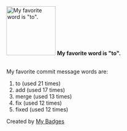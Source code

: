 <img src="https://github.com/my-badges/my-badges/blob/master/src/all-badges/favorite-word/favorite-word.png?raw=true" alt="My favorite word is &quot;to&quot;." title="My favorite word is &quot;to&quot;." width="128">
<strong>My favorite word is &quot;to&quot;.</strong>
<br><br>

My favorite commit message words are:

1. to (used 21 times)
2. add (used 17 times)
3. merge (used 13 times)
4. fix (used 12 times)
5. fixed (used 12 times)


Created by <a href="https://github.com/my-badges/my-badges">My Badges</a>